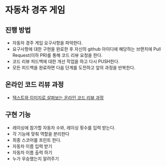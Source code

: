 # 자동차 경주 게임
## 진행 방법
* 자동차 경주 게임 요구사항을 파악한다.
* 요구사항에 대한 구현을 완료한 후 자신의 github 아이디에 해당하는 브랜치에 Pull Request(이하 PR)를 통해 코드 리뷰 요청을 한다.
* 코드 리뷰 피드백에 대한 개선 작업을 하고 다시 PUSH한다.
* 모든 피드백을 완료하면 다음 단계를 도전하고 앞의 과정을 반복한다.

## 온라인 코드 리뷰 과정
* [텍스트와 이미지로 살펴보는 온라인 코드 리뷰 과정](https://github.com/next-step/nextstep-docs/tree/master/codereview)

## 구현 기능
* 레이싱에 참가할 자동차 수와, 레이싱 횟수를 입력 받는다.
* 각 기능에 맞춰 역할을 분리한다
* 최종 스코어를 프린트 한다.
* 자동차 이름 입력 받기
* 자동차 이름 출력 하기
* 누가 우승했는지 알려주기